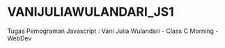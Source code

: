 # VANIJULIAWULANDARI_JS1
Tugas Pemograman Javascript : Vani Julia Wulandari - Class C Morning - WebDev
